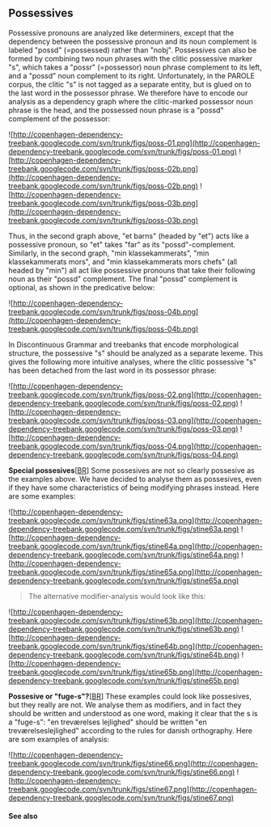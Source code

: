 ## Possessives ##

Possessive pronouns are analyzed like determiners, except that the dependency between the possessive pronoun and its noun complement is labeled "possd" (=possessed) rather than "nobj". Possessives can also be formed by combining two noun phrases with the clitic possessive marker "s", which takes a "possr" (=possessor) noun phrase complement to its left, and a "possd" noun complement to its right. Unfortunately, in the PAROLE corpus, the clitic "s" is not tagged as a separate entity, but is glued on to the last word in the possessor phrase. We therefore have to encode our analysis as a dependency graph where the clitic-marked possessor noun phrase is the head, and the possessed noun phrase is a "possd" complement of the possessor:

![http://copenhagen-dependency-treebank.googlecode.com/svn/trunk/figs/poss-01.png](http://copenhagen-dependency-treebank.googlecode.com/svn/trunk/figs/poss-01.png) ![http://copenhagen-dependency-treebank.googlecode.com/svn/trunk/figs/poss-02b.png](http://copenhagen-dependency-treebank.googlecode.com/svn/trunk/figs/poss-02b.png) ![http://copenhagen-dependency-treebank.googlecode.com/svn/trunk/figs/poss-03b.png](http://copenhagen-dependency-treebank.googlecode.com/svn/trunk/figs/poss-03b.png)

Thus, in the second graph above, "et barns" (headed by "et") acts like a possessive pronoun, so "et" takes "far" as its "possd"-complement. Similarly, in the second graph, "min klassekammerats", "min klassekammerats mors", and "min klassekammerats mors chefs" (all headed by "min") all act like possessive pronouns that take their following noun as their "possd" complement. The final "possd" complement is optional, as shown in the predicative below:

![http://copenhagen-dependency-treebank.googlecode.com/svn/trunk/figs/poss-04b.png](http://copenhagen-dependency-treebank.googlecode.com/svn/trunk/figs/poss-04b.png)

In Discontinuous Grammar and treebanks that encode morphological structure, the possessive "s" should be analyzed as a separate lexeme. This gives the following more intuitive analyses, where the clitic possessive "s" has been detached from the last word in its possessor phrase:

![http://copenhagen-dependency-treebank.googlecode.com/svn/trunk/figs/poss-02.png](http://copenhagen-dependency-treebank.googlecode.com/svn/trunk/figs/poss-02.png) ![http://copenhagen-dependency-treebank.googlecode.com/svn/trunk/figs/poss-03.png](http://copenhagen-dependency-treebank.googlecode.com/svn/trunk/figs/poss-03.png) ![http://copenhagen-dependency-treebank.googlecode.com/svn/trunk/figs/poss-04.png](http://copenhagen-dependency-treebank.googlecode.com/svn/trunk/figs/poss-04.png)

**Special possesives**[[BR](BR.md)] Some possesives are not so clearly possesive as the examples above. We have decided to analyse them as possesives, even if they have some characteristics of being modifying phrases instead. Here are some examples:

![http://copenhagen-dependency-treebank.googlecode.com/svn/trunk/figs/stine63a.png](http://copenhagen-dependency-treebank.googlecode.com/svn/trunk/figs/stine63a.png) ![http://copenhagen-dependency-treebank.googlecode.com/svn/trunk/figs/stine64a.png](http://copenhagen-dependency-treebank.googlecode.com/svn/trunk/figs/stine64a.png) ![http://copenhagen-dependency-treebank.googlecode.com/svn/trunk/figs/stine65a.png](http://copenhagen-dependency-treebank.googlecode.com/svn/trunk/figs/stine65a.png)

> The alternative modifier-analysis would look like this:

![http://copenhagen-dependency-treebank.googlecode.com/svn/trunk/figs/stine63b.png](http://copenhagen-dependency-treebank.googlecode.com/svn/trunk/figs/stine63b.png) ![http://copenhagen-dependency-treebank.googlecode.com/svn/trunk/figs/stine64b.png](http://copenhagen-dependency-treebank.googlecode.com/svn/trunk/figs/stine64b.png) ![http://copenhagen-dependency-treebank.googlecode.com/svn/trunk/figs/stine65b.png](http://copenhagen-dependency-treebank.googlecode.com/svn/trunk/figs/stine65b.png)

**Possesive or "fuge-s"?**[[BR](BR.md)] These examples could look like possesives, but they really are not. We analyse them as modifiers, and in fact they should be written and understood as one word, making it clear that the s is a "fuge-s": "en treværelses lejlighed" should be written "en treværelseslejlighed" according to the rules for danish orthography. Here are som examples of analysis:

![http://copenhagen-dependency-treebank.googlecode.com/svn/trunk/figs/stine66.png](http://copenhagen-dependency-treebank.googlecode.com/svn/trunk/figs/stine66.png) ![http://copenhagen-dependency-treebank.googlecode.com/svn/trunk/figs/stine67.png](http://copenhagen-dependency-treebank.googlecode.com/svn/trunk/figs/stine67.png)


#### See also ####

